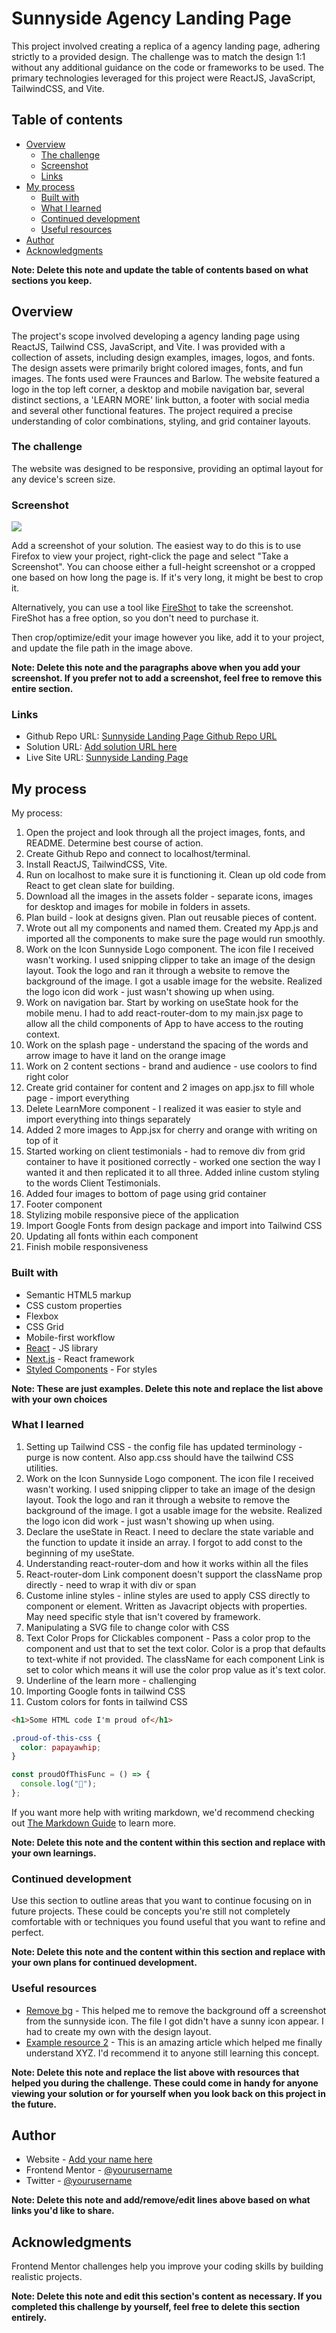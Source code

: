 # Sunnyside Agency Landing Page

This project involved creating a replica of a agency landing page, adhering strictly to a provided design. The challenge was to match the design 1:1 without any additional guidance on the code or frameworks to be used. The primary technologies leveraged for this project were ReactJS, JavaScript, TailwindCSS, and Vite.

## Table of contents

- [Overview](#overview)
  - [The challenge](#the-challenge)
  - [Screenshot](#screenshot)
  - [Links](#links)
- [My process](#my-process)
  - [Built with](#built-with)
  - [What I learned](#what-i-learned)
  - [Continued development](#continued-development)
  - [Useful resources](#useful-resources)
- [Author](#author)
- [Acknowledgments](#acknowledgments)

**Note: Delete this note and update the table of contents based on what sections you keep.**

## Overview

The project's scope involved developing a agency landing page using ReactJS, Tailwind CSS, JavaScript, and Vite. I was provided with a collection of assets, including design examples, images, logos, and fonts. The design assets were primarily bright colored images, fonts, and fun images. The fonts used were Fraunces and Barlow. The website featured a logo in the top left corner, a desktop and mobile navigation bar, several distinct sections, a 'LEARN MORE' link button, a footer with social media and several other functional features. The project required a precise understanding of color combinations, styling, and grid container layouts.

### The challenge

The website was designed to be responsive, providing an optimal layout for any device's screen size. 

### Screenshot

![](./screenshot.jpg)

Add a screenshot of your solution. The easiest way to do this is to use Firefox to view your project, right-click the page and select "Take a Screenshot". You can choose either a full-height screenshot or a cropped one based on how long the page is. If it's very long, it might be best to crop it.

Alternatively, you can use a tool like [FireShot](https://getfireshot.com/) to take the screenshot. FireShot has a free option, so you don't need to purchase it.

Then crop/optimize/edit your image however you like, add it to your project, and update the file path in the image above.

**Note: Delete this note and the paragraphs above when you add your screenshot. If you prefer not to add a screenshot, feel free to remove this entire section.**

### Links

- Github Repo URL: [Sunnyside Landing Page Github Repo URL](https://github.com/lavollmer/sunnyside-agency-landingpage)
- Solution URL: [Add solution URL here](https://your-solution-url.com)
- Live Site URL: [Sunnyside Landing Page](https://sunnyside-landing-page-lauradev.netlify.app/)

## My process

My process:
1.  Open the project and look through all the project images, fonts, and README. Determine best course of action.
2. Create Github Repo and connect to localhost/terminal.
3. Install ReactJS, TailwindCSS, Vite.
4. Run on localhost to make sure it is functioning it. Clean up old code from React to get clean slate for building. 
5. Download all the images in the assets folder - separate icons, images for desktop and images for mobile in folders in assets.
6. Plan build - look at designs given. Plan out reusable pieces of content.
7. Wrote out all my components and named them. Created my App.js and imported all the components to make sure the page would run smoothly.
8. Work on the Icon Sunnyside Logo component. The icon file I received wasn't working. I used snipping clipper to take an image of the design layout. Took the logo and ran it through a website to remove the background of the image. I got a usable image for the website. Realized the logo icon did work - just wasn't showing up when using.
9. Work on navigation bar. Start by working on useState hook for the mobile menu. I had to add react-router-dom to my main.jsx page to allow all the child components of App to have access to the routing context.
10. Work on the splash page - understand the spacing of the words and arrow image to have it land on the orange image
11. Work on 2 content sections - brand and audience - use coolors to find right color
12. Create grid container for content and 2 images on app.jsx to fill whole page - import everything
13. Delete LearnMore component - I realized it was easier to style and import everything into things separately
14. Added 2 more images to App.jsx for cherry and orange with writing on top of it
15. Started working on client testimonials - had to remove div from grid container to have it positioned correctly - worked one section the way I wanted it and then replicated it to all three. Added inline custom styling to the words Client Testimonials.
15. Added four images to bottom of page using grid container
16. Footer component
17. Stylizing mobile responsive piece of the application
18. Import Google Fonts from design package and import into Tailwind CSS
19. Updating all fonts within each component
20. Finish mobile responsiveness

### Built with

- Semantic HTML5 markup
- CSS custom properties
- Flexbox
- CSS Grid
- Mobile-first workflow
- [React](https://reactjs.org/) - JS library
- [Next.js](https://nextjs.org/) - React framework
- [Styled Components](https://styled-components.com/) - For styles

**Note: These are just examples. Delete this note and replace the list above with your own choices**

### What I learned

1. Setting up Tailwind CSS - the config file has updated terminology - purge is now content. Also app.css should have the tailwind CSS utilities.
2. Work on the Icon Sunnyside Logo component. The icon file I received wasn't working. I used snipping clipper to take an image of the design layout. Took the logo and ran it through a website to remove the background of the image. I got a usable image for the website. Realized the logo icon did work - just wasn't showing up when using.
3. Declare the useState in React. I need to declare the state variable and the function to update it inside an array. I forgot to add const to the beginning of my useState.
4. Understanding react-router-dom and how it works within all the files
5. React-router-dom Link component doesn't support the className prop directly - need to wrap it with div or span
6. Custome inline styles - inline styles are used to apply CSS directly to component or element. Written as Javacript objects with properties. May need specific style that isn't covered by framework.
7. Manipulating a SVG file to change color with CSS
8. Text Color Props for Clickables component -  Pass a color prop to the component and ust that to set the text color. Color is a prop that defaults to text-white if not provided. The className for each component Link is set to color which means it will use the color prop value as it's text color.
9. Underline of the learn more - challenging
10. Importing Google fonts in tailwind CSS
11. Custom colors for fonts in tailwind CSS

```html
<h1>Some HTML code I'm proud of</h1>
```

```css
.proud-of-this-css {
  color: papayawhip;
}
```

```js
const proudOfThisFunc = () => {
  console.log("🎉");
};
```

If you want more help with writing markdown, we'd recommend checking out [The Markdown Guide](https://www.markdownguide.org/) to learn more.

**Note: Delete this note and the content within this section and replace with your own learnings.**

### Continued development

Use this section to outline areas that you want to continue focusing on in future projects. These could be concepts you're still not completely comfortable with or techniques you found useful that you want to refine and perfect.

**Note: Delete this note and the content within this section and replace with your own plans for continued development.**

### Useful resources

- [Remove bg](https://www.remove.bg/) - This helped me to remove the background off a screenshot from the sunnyside icon. The file I got didn't have a sunny icon appear. I had to create my own with the design layout.
- [Example resource 2](https://www.example.com) - This is an amazing article which helped me finally understand XYZ. I'd recommend it to anyone still learning this concept.

**Note: Delete this note and replace the list above with resources that helped you during the challenge. These could come in handy for anyone viewing your solution or for yourself when you look back on this project in the future.**

## Author

- Website - [Add your name here](https://www.your-site.com)
- Frontend Mentor - [@yourusername](https://www.frontendmentor.io/profile/yourusername)
- Twitter - [@yourusername](https://www.twitter.com/yourusername)

**Note: Delete this note and add/remove/edit lines above based on what links you'd like to share.**

## Acknowledgments

Frontend Mentor challenges help you improve your coding skills by building realistic projects.

**Note: Delete this note and edit this section's content as necessary. If you completed this challenge by yourself, feel free to delete this section entirely.**
